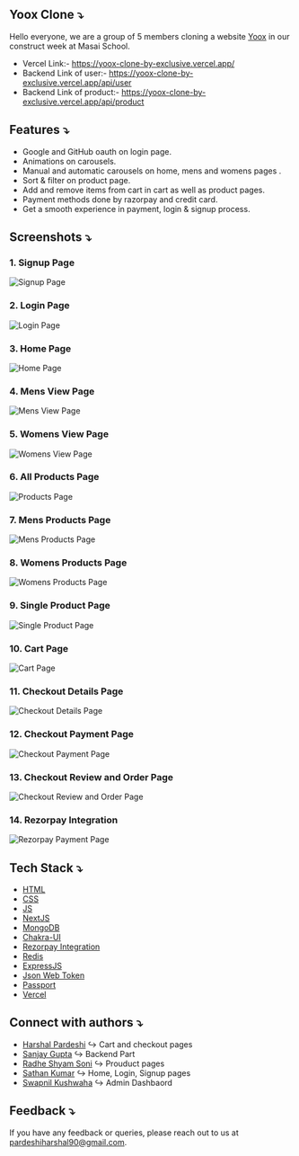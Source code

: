 ## Yoox Clone ⤵

Hello everyone, we are a group of 5 members cloning a website [Yoox](https://www.yoox.com/us) in our construct week at Masai School.
- Vercel Link:- https://yoox-clone-by-exclusive.vercel.app/
- Backend Link of user:- https://yoox-clone-by-exclusive.vercel.app/api/user
- Backend Link of product:- https://yoox-clone-by-exclusive.vercel.app/api/product

## Features ⤵

- Google and GitHub oauth on login page.
- Animations on carousels.
- Manual and automatic carousels on home, mens and womens pages .
- Sort & filter on product page.
- Add and remove items from cart in cart as well as product pages.
- Payment methods done by razorpay and credit card.
- Get a smooth experience in payment, login & signup process.


## Screenshots ⤵

### 1. Signup Page

![Signup Page](./assets/signupPage.png)

### 2. Login Page

![Login Page](./assets/loginPage.png)

### 3. Home Page

![Home Page](./assets/homePage.png)

### 4. Mens View Page

![Mens View Page](./assets/mensDetailsPage.png)

### 5. Womens View Page

![Womens View Page](./assets/womensDetailsPage.png)

### 6. All Products Page

![Products Page](./assets/allProductsPage.png)

### 7. Mens Products Page

![Mens Products Page](./assets/mensProductsPage.png)

### 8. Womens Products Page

![Womens Products Page](./assets/womensProductsPage.png)

### 9. Single Product Page
![Single Product Page](./assets/singleProductsPage.png)

### 10. Cart Page

![Cart Page](./assets/cartPage.png)

### 11. Checkout Details Page

![Checkout Details Page](./assets/shippingPage.png)

### 12. Checkout Payment Page
![Checkout Payment Page](./assets/paymentPage.png)

### 13. Checkout Review and Order Page
![Checkout Review and Order Page](./assets/reviewAndOrderPage.png)

### 14. Rezorpay Integration
![Rezorpay Payment Page](./assets/rezorpayPaymentIntegration.png)


## Tech Stack ⤵

- [HTML](https://developer.mozilla.org/en-US/docs/Web/HTML)
- [CSS](https://developer.mozilla.org/en-US/docs/Web/CSS)
- [JS](https://developer.mozilla.org/en-US/docs/Web/JavaScript)
- [NextJS](https://nextjs.org/)
- [MongoDB](https://www.mongodb.com/)
- [Chakra-UI](https://chakra-ui.com/)
- [Rezorpay Integration](https://roopamgarg.medium.com/how-to-integrate-razorpay-payment-gateway-with-react-js-and-node-js-98244b9c0a87)
- [Redis](https://redis.io/)
- [ExpressJS](https://expressjs.com/)
- [Json Web Token](https://jwt.io/)
- [Passport](https://www.passportjs.org/)
- [Vercel](https://vercel.com/)


## Connect with authors ⤵

- [Harshal Pardeshi](https://www.linkedin.com/in/harshalpardeshi/) ↪ Cart and checkout pages
- [Sanjay Gupta](https://www.linkedin.com/in/iamsanjaygupta/) ↪ Backend Part
- [Radhe Shyam Soni](https://www.linkedin.com/in/radhe-shyam-soni-692529148/) ↪ Prouduct pages
- [Sathan Kumar](https://www.linkedin.com/in/sathan-kothandam/) ↪ Home, Login, Signup pages
- [Swapnil Kushwaha](https://www.linkedin.com/in/swapnil-kushwaha-24b3a1185/) ↪ Admin Dashbaord


## Feedback ⤵

If you have any feedback or queries, please reach out to us at pardeshiharshal90@gmail.com.
